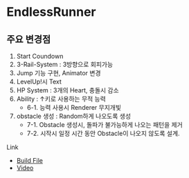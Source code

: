 # EndlessRunner

## 주요 변경점
1. Start Coundown
2. 3-Rail-System : 3방향으로 회피가능
3. Jump 기능 구현, Animator 변경
4. LevelUp!시 Text
5. HP System : 3개의 Heart, 충돌시 감소
6. Ability : ↑키로 사용하는 무적 능력
   - 6-1. 능력 사용시 Renderer 무지개빛
8. obstacle 생성 : Random하게 나오도록 생성
   - 7-1. Obstacle 생성시, 돌파가 불가능하게 나오는 패턴을 제거
   - 7-2. 시작시 일정 시간 동안 Obstacle이 나오지 않도록 설계.

Link
   - [Build File](https://drive.google.com/file/d/1gPLbtHtqqIdtEED-LoLE2IcKkuf_AnA4/view?usp=sharing)
   - [Video](https://drive.google.com/file/d/1N9uvEIZYK-Ecpx30kjfYbriFTh6jMN4M/view?usp=sharing)
